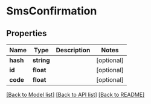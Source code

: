 # SmsConfirmation

## Properties
Name | Type | Description | Notes
------------ | ------------- | ------------- | -------------
**hash** | **string** |  | [optional] 
**id** | **float** |  | [optional] 
**code** | **float** |  | [optional] 

[[Back to Model list]](../../README.md#documentation-for-models) [[Back to API list]](../../README.md#documentation-for-api-endpoints) [[Back to README]](../../README.md)

